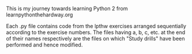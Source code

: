 This is my journey towards learning Python 2 from
learnpythonthehardway.org

Each .py file contains code from the lpthw exercises
arranged sequentially according to the exercise numbers.
The files having a, b, c, etc. at the end of their names
respectively are the files on which "Study drills" have
been performed and hence modified.
